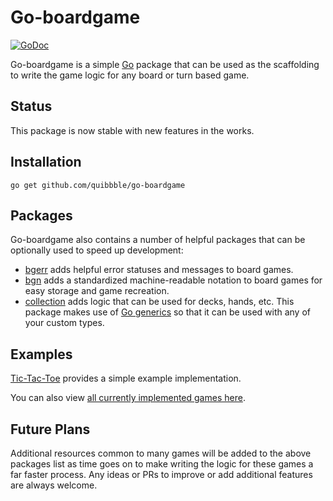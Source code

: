 # Go-boardgame

[![GoDoc](https://godoc.org/github.com/quibbble/go-boardgame?status.svg)](https://godoc.org/github.com/quibbble/go-boardgame)

Go-boardgame is a simple [Go](https://golang.org) package that can be used as the scaffolding to write the game logic for any board or turn based game.

## Status

This package is now stable with new features in the works. 

## Installation

```
go get github.com/quibbble/go-boardgame
```

## Packages

Go-boardgame also contains a number of helpful packages that can be optionally used to speed up development:

- [bgerr](https://github.com/quibbble/go-boardgame/tree/main/pkg/bgerr) adds helpful error statuses and messages to board games.
- [bgn](https://github.com/quibbble/go-boardgame/tree/main/pkg/bgn) adds a standardized machine-readable notation to board games for easy storage and game recreation.
- [collection](https://github.com/quibbble/go-boardgame/tree/main/pkg/collection) adds logic that can be used for decks, hands, etc. This package makes use of [Go generics](https://go.dev/doc/tutorial/generics) so that it can be used with any of your custom types.

## Examples

[Tic-Tac-Toe](https://github.com/quibbble/go-tictactoe) provides a simple example implementation.

You can also view [all currently implemented games here](https://github.com/quibbble#currently-implemented-games).

## Future Plans

Additional resources common to many games will be added to the above packages list as time goes on to make writing the logic for these games a far faster process. Any ideas or PRs to improve or add additional features are always welcome.
